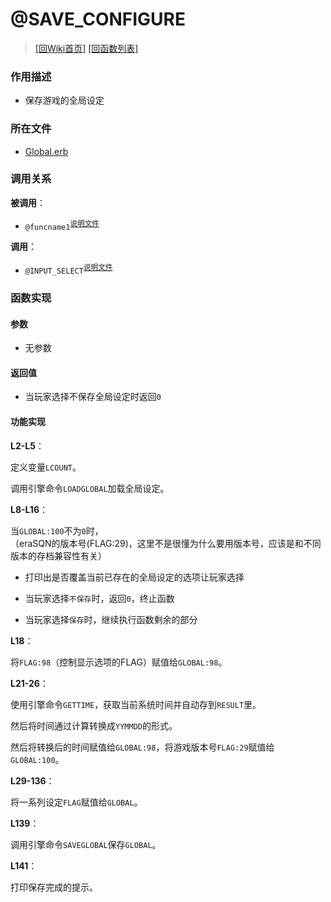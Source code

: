 ﻿# @SAVE_CONFIGURE

> [\[回Wiki首页\]](/Wiki) [\[回函数列表\]](/Wiki/erasqn_wiki/function/README.md)

### 作用描述

+ 保存游戏的全局设定

### 所在文件

+ [Global.erb](/ERB/Global.erb#L1-L141)

### 调用关系

**被调用**：

+ `@funcname1`<sup>[说明文件](/Wiki/erasqn_wiki/function/func_template.md)</sup>

**调用**：

+ `@INPUT_SELECT`<sup>[说明文件](/Wiki/erasqn_wiki/function/i/input_select.md)</sup>

### 函数实现

#### 参数

+ 无参数

#### 返回值

+ 当玩家选择不保存全局设定时返回`0`

#### 功能实现

**L2-L5**：

定义变量`LCOUNT`。

调用引擎命令`LOADGLOBAL`加载全局设定。

**L8-L16**：

当`GLOBAL:100`不为`0`时，<br/>（eraSQN的版本号(FLAG:29)，这里不是很懂为什么要用版本号，应该是和不同版本的存档兼容性有关）

  + 打印出是否覆盖当前已存在的全局设定的选项让玩家选择

  + 当玩家选择`不保存`时，返回`0`，终止函数

  + 当玩家选择`保存`时，继续执行函数剩余的部分

**L18**：

将`FLAG:98`（控制显示选项的FLAG）赋值给`GLOBAL:98`。

**L21-26**：

使用引擎命令`GETTIME`，获取当前系统时间并自动存到`RESULT`里。

然后将时间通过计算转换成`YYMMDD`的形式。

然后将转换后的时间赋值给`GLOBAL:98`，将游戏版本号`FLAG:29`赋值给`GLOBAL:100`。

**L29-136**：

将一系列设定`FLAG`赋值给`GLOBAL`。

**L139**：

调用引擎命令`SAVEGLOBAL`保存`GLOBAL`。

**L141**：

打印保存完成的提示。
